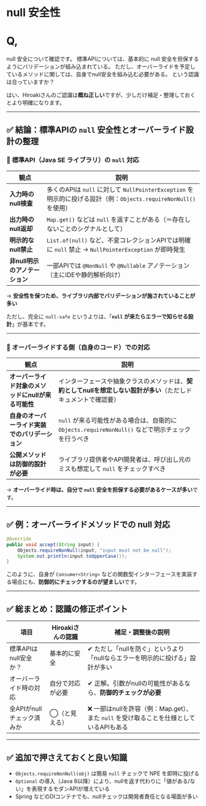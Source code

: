 # null 安全性

# Q,

null 安全について確認です。
標準APIについては、基本的に null 安全を担保するようにバリデーションが組み込まれている。
ただし、オーバーライドを予定しているメソッドに関しては、自身でnull安全を組み込む必要がある。
という認識は合っていますか？

はい、Hiroakiさんのご認識は**概ね正しい**ですが、少しだけ補足・整理しておくとより明確になります。

---

## ✅ 結論：標準APIの `null` 安全性とオーバーライド設計の整理

### 🔹 標準API（Java SE ライブラリ）の `null` 対応

| 観点 | 説明 |
| --- | --- |
| **入力時のnull検査** | 多くのAPIは `null` に対して `NullPointerException` を明示的に投げる設計（例：`Objects.requireNonNull()` を使用） |
| **出力時のnull返却** | `Map.get()` などは `null` を返すことがある（＝存在しないことのシグナルとして） |
| **明示的なnull禁止** | `List.of(null)` など、不変コレクションAPIでは明確に `null` 禁止 → `NullPointerException` が即時発生 |
| **非null明示のアノテーション** | 一部APIでは `@NonNull` や `@Nullable` アノテーション（主にIDEや静的解析向け） |

→ **安全性を保つため、ライブラリ内部でバリデーションが施されていることが多い**

ただし、完全に `null-safe` というよりは、「**`null` が来たらエラーで知らせる設計**」が基本です。

---

### 🔹 オーバーライドする側（自身のコード）での対応

| 観点 | 説明 |
| --- | --- |
| **オーバーライド対象のメソッドにnullが来る可能性** | インターフェースや抽象クラスのメソッドは、**契約としてnullを想定しない設計が多い**（ただしドキュメントで確認要） |
| **自身のオーバーライド実装でのバリデーション** | `null` が来る可能性がある場合は、自衛的に `Objects.requireNonNull()` などで明示チェックを行うべき |
| **公開メソッドは防御的設計が必要** | ライブラリ提供者やAPI開発者は、呼び出し元のミスも想定して `null` をチェックすべき |

→ **オーバーライド時は、自分で `null` 安全を担保する必要があるケースが多い**です。

---

## ✅ 例：オーバーライドメソッドでの null 対応

```java
@Override
public void accept(String input) {
    Objects.requireNonNull(input, "input must not be null");
    System.out.println(input.toUpperCase());
}
```

このように、自身が `Consumer<String>` などの関数型インターフェースを実装する場合にも、**防御的にチェックするのが望ましい**です。

---

## ✅ 総まとめ：認識の修正ポイント

| 項目 | Hiroakiさんの認識 | 補足・調整後の説明 |
| --- | --- | --- |
| 標準APIはnull安全か？ | 基本的に安全 | ✔ ただし「nullを防ぐ」というより「nullならエラーを明示的に投げる」設計が多い |
| オーバーライド時の対応 | 自分で対応が必要 | ✔ 正解。引数がnullの可能性があるなら、**防御的チェックが必要** |
| 全APIがnullチェック済みか | ◯（と見える） | ❌ 一部はnullを許容（例：Map.get）、また `null` を受け取ることを仕様としているAPIもある |

---

## ✅ 追加で押さえておくと良い知識

- `Objects.requireNonNull(obj)` は簡易 `null` チェックで NPE を即時に投げる
- `Optional` の導入（Java 8以降）により、nullを返す代わりに「値がある/ない」を表現するモダンAPIが増えている
- Spring などのDIコンテナでも、nullチェックは開発者責任となる場面が多い
